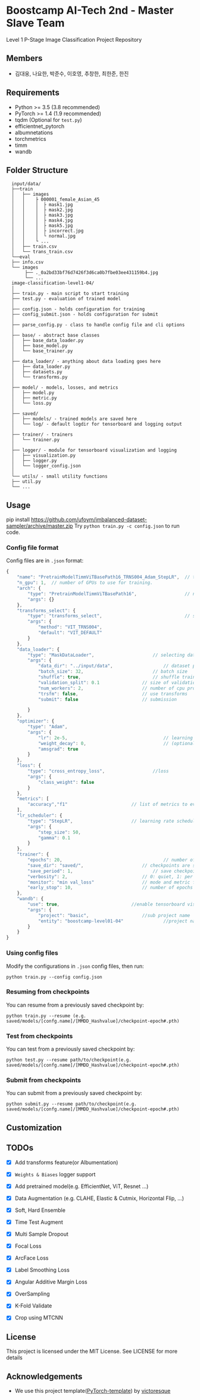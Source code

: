 # Boostcamp AI-Tech 2nd - Master Slave Team

Level 1 P-Stage Image Classification Project Repository

## Members
* 김대웅, 나요한, 박준수, 이호영, 추창한, 최한준, 한진

## Requirements
* Python >= 3.5 (3.8 recommended)
* PyTorch >= 1.4 (1.9 recommended)
* tqdm (Optional for `test.py`)
* efficientnet_pytorch
* albumnetations
* torchmetrics
* timm
* wandb


## Folder Structure
  ```
	input/data/
	├──train
	│   ├── images
	│   │    ├ 000001_female_Asian_45
	│   │    │  ├ mask1.jpg
	│   │    │  ├ mask2.jpg
	│   │    │  ├ mask3.jpg
	│   │    │  ├ mask4.jpg
	│   │    │  ├ mask5.jpg
	│   │    │  ├ incorrect.jpg
	│   │    │  └ normal.jpg                          
	│   │    └ ...
	│   ├── train.csv
	│   └── trans_train.csv  
	└──eval
	├── info.csv
	└── images
	     ├── ._0a2bd33bf76d7426f3d6ca0b7fbe03ee431159b4.jpg
	     └── ...
	image-classification-level1-04/
	│
	├── train.py - main script to start training
	├── test.py - evaluation of trained model
	│
	├── config.json - holds configuration for training
	├── config_submit.json - holds configuration for submit
	│
	├── parse_config.py - class to handle config file and cli options
	│  
	├── base/ - abstract base classes
	│   ├── base_data_loader.py
	│   ├── base_model.py
	│   └── base_trainer.py
	│
	├── data_loader/ - anything about data loading goes here
	│   ├── data_loader.py
	│   ├── datasets.py
	│   └── transforms.py
	│
	├── model/ - models, losses, and metrics
	│   ├── model.py
	│   ├── metric.py
	│   └── loss.py
	│
	├── saved/
	│   ├── models/ - trained models are saved here
	│   └── log/ - default logdir for tensorboard and logging output
	│
	├── trainer/ - trainers
	│   └── trainer.py
	│
	├── logger/ - module for tensorboard visualization and logging
	│   ├── visualization.py
	│   ├── logger.py
	│   └── logger_config.json
	│  
	└── utils/ - small utility functions
	├── util.py
	└── ...
```

## Usage
pip install https://github.com/ufoym/imbalanced-dataset-sampler/archive/master.zip
Try `python train.py -c config.json` to run code.




### Config file format
Config files are in `.json` format:
```javascript
{
    "name": "PretrainModelTimmViTBasePath16_TRNS004_Adam_StepLR",  // training session name
    "n_gpu": 1,  // number of GPUs to use for training.
    "arch": {
        "type": "PretrainModelTimmViTBasePath16",                  // name of model architecture to train
        "args": {}
    },
    "transforms_select": {
        "type": "transforms_select",                               // selecting transforms methods
        "args": {
            "method": "VIT_TRNS004",
            "default": "VIT_DEFAULT"
        }
    },
    "data_loader": {
        "type": "MaskDataLoader",         			   // selecting data loader                
        "args": {
            "data_dir": "../input/data",  		    	   // dataset path
            "batch_size": 32,             			   // batch size
			"shuffle": true,                           // shuffle training data before splitting
			"validation_split": 0.1          	   // size of validation dataset. float(portion) or int(number of samples)
			"num_workers": 2,                	   // number of cpu processes to be used for data loading
			"trsfm": false,              		   // use transforms
			"submit": false                		   // submission

        }
    },
    "optimizer": {
        "type": "Adam",
        "args": {
            "lr": 2e-5,                     			   // learning rate
            "weight_decay": 0,                			   // (optional) weight decay
            "amsgrad": true
        }
    },
    "loss": {
        "type": "cross_entropy_loss",				   //loss
        "args": {
            "class_weight": false
        }
    },
    "metrics": [
        "accuracy","f1"						   // list of metrics to evaluate
    ],
    "lr_scheduler": {
        "type": "StepLR",					   // learning rate scheduler
        "args": {
            "step_size": 50,
            "gamma": 0.1
        }
    },
    "trainer": {
		"epochs": 20,                                      // number of training epochs
		"save_dir": "saved/",              		   // checkpoints are saved in save_dir/models/name
		"save_period": 1,                    		   // save checkpoints every save_freq epochs
		"verbosity": 2,                    		   // 0: quiet, 1: per epoch, 2: full	
		"monitor": "min val_loss"          		   // mode and metric for model performance monitoring. set 'off' to disable.
		"early_stop": 10,	                	   // number of epochs to wait before early stop. set 0 to disable.  		
    },
    "wandb": {
        "use": true,						   //enable tensorboard visualization
        "args": {
            "project": "basic", 				   //sub project name
            "entity": "boostcamp-level01-04"			   //project name
        }
    }
}
```

### Using config files
Modify the configurations in `.json` config files, then run:

  ```
  python train.py --config config.json
  ```

### Resuming from checkpoints
You can resume from a previously saved checkpoint by:

  ```
  python train.py --resume (e.g. saved/models/[confg.name]/[MMDD_Hashvalue]/checkpoint-epoch#.pth)
  ```  

### Test from checkpoints
You can test from a previously saved checkpoint by:

  ```
  python test.py --resume path/to/checkpoint(e.g. saved/models/[confg.name]/[MMDD_Hashvalue]/checkpoint-epoch#.pth)
  ```

### Submit from checkpoints
You can submit from a previously saved checkpoint by:

  ```
  python submit.py --resume path/to/checkpoint(e.g. saved/models/[confg.name]/[MMDD_Hashvalue]/checkpoint-epoch#.pth)
  ```
  
## Customization 


## TODOs
- [x] Add transforms feature(or Albumentation)
- [x] `Weights & Biases` logger support
- [x] Add pretrained model(e.g. EfficientNet, ViT, Resnet ...)
- [x] Data Augmentation (e.g. CLAHE, Elastic & Cutmix, Horizontal Flip, ...)
- [x] Soft, Hard Ensemble
- [x] Time Test Augment
- [x] Multi Sample Dropout
- [x] Focal Loss
- [x] ArcFace Loss
- [x] Label Smoothing Loss
- [X] Angular Additive Margin Loss
- [x] OverSampling
- [x] K-Fold Validate
- [x] Crop using MTCNN


## License
This project is licensed under the MIT License. See  LICENSE for more details

## Acknowledgements
- We use this project template([PyTorch-template](https://github.com/victoresque/pytorch-template)) by [victoresque](https://github.com/victoresque)
